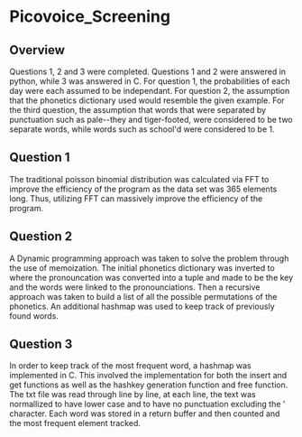 # Picovoice_Screening

## Overview
Questions 1, 2 and 3 were completed. Questions 1 and 2 were answered in python, while 3 was answered in C. For question 1, the probabilities of each day were each assumed to be independant. For question 2, the assumption that the phonetics dictionary used would resemble the given example. For the third question, the assumption that words that were separated by punctuation such as pale--they and tiger-footed, were considered to be two separate words, while words such as school'd were considered to be 1. 

## Question 1
The traditional poisson binomial distribution was calculated via FFT to improve the efficiency of the program as the data set was 365 elements long. Thus, utilizing FFT can massively improve the efficiency of the program.

## Question 2
A Dynamic programming approach was taken to solve the problem through the use of memoization. The initial phonetics dictionary was inverted to where the pronouncation was converted into a tuple and made to be the key and the words were linked to the pronounciations. Then a recursive approach was taken to build a list of all the possible permutations of the phonetics. An additional hashmap was used to keep track of previously found words.

## Question 3
In order to keep track of the most frequent word, a hashmap was implemented in C. This involved the implementation for both the insert and get functions as well as the hashkey generation function and free function. The txt file was read through line by line, at each line, the text was normallized to have lower case and to have no punctuation excluding the ' character. Each word was stored in a return buffer and then counted and the most frequent element tracked.
